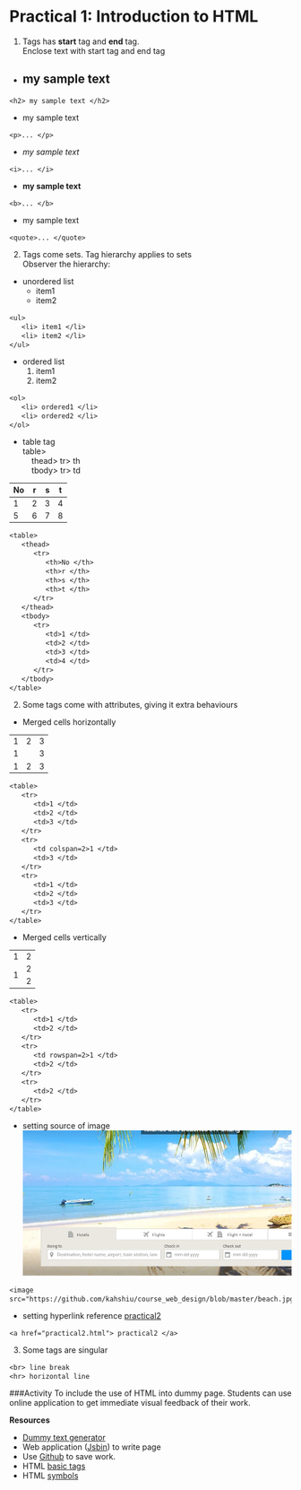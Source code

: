 # Practical 1: Introduction to HTML
1. Tags has **start** tag and **end** tag.  
   Enclose text with start tag and end tag
- <h2> my sample text </h2> 
```
<h2> my sample text </h2> 
```
- <p> my sample text </p> 
```
<p>... </p>
```
- <i> my sample text </i>
```
<i>... </i>
```
- <b> my sample text </b>
```
<b>... </b>
```
- <quote> my sample text </quote>
```
<quote>... </quote>
```
2. Tags come sets. Tag hierarchy applies to sets  
Observer the hierarchy:  
- unordered list
   - item1
   - item2
```
<ul>
   <li> item1 </li>
   <li> item2 </li>
</ul>
```
- ordered list
   1. item1
   2. item2
```
<ol>
   <li> ordered1 </li>
   <li> ordered2 </li>
</ol>
```
- table tag  
table>  
&nbsp; &nbsp; thead> tr> th  
&nbsp; &nbsp; tbody> tr> td  

| No | r | s | t |
| --- | --- | --- | --- |
| 1 | 2 | 3 | 4 |
| 5 | 6 | 7 | 8 |

```
<table>
   <thead>
      <tr>
         <th>No </th>
         <th>r </th>
         <th>s </th>
         <th>t </th>
      </tr>
   </thead>
   <tbody>
      <tr>
         <td>1 </td>
         <td>2 </td>
         <td>3 </td>
         <td>4 </td>
      </tr>
   </tbody>
</table>
```
2. Some tags come with attributes, giving it extra behaviours  
- Merged cells horizontally
<table>
   <tr>
      <td>1 </td>
      <td>2 </td>
      <td>3 </td>
   </tr>
   <tr>
      <td colspan=2>1 </td>
      <td>3 </td>
   </tr>
   <tr>
      <td>1 </td>
      <td>2 </td>
      <td>3 </td>
   </tr>
</table>

```
<table>
   <tr>
      <td>1 </td>
      <td>2 </td>
      <td>3 </td>
   </tr>
   <tr>
      <td colspan=2>1 </td>
      <td>3 </td>
   </tr>
   <tr>
      <td>1 </td>
      <td>2 </td>
      <td>3 </td>
   </tr>
</table>
```

- Merged cells vertically 
<table>
   <tr>
      <td>1 </td>
      <td>2 </td>
   </tr>
   <tr>
      <td rowspan=2>1 </td>
      <td>2 </td>
   </tr>
   <tr>
      <td>2 </td>
   </tr>
</table>

```
<table>
   <tr>
      <td>1 </td>
      <td>2 </td>
   </tr>
   <tr>
      <td rowspan=2>1 </td>
      <td>2 </td>
   </tr>
   <tr>
      <td>2 </td>
   </tr>
</table>
```

- setting source of image
![beach](https://github.com/kahshiu/course_web_design/blob/master/beach.jpg)
```
<image src="https://github.com/kahshiu/course_web_design/blob/master/beach.jpg>
```

- setting hyperlink reference
<a href="practical2.html" width=250 height=250> practical2 </a>
```
<a href="practical2.html"> practical2 </a>
```

3. Some tags are singular   
```
<br> line break
<hr> horizontal line
```

###Activity
To include the use of HTML into dummy page. Students can use online application to get immediate visual feedback of their work. 

**Resources**
* [Dummy text generator](https://www.lipsum.com/feed/html)
* Web application ([Jsbin](https://jsbin.com/?html,js,output)) to write page
* Use [Github](https://github.com/) to save work.
* HTML [basic tags](https://www.w3schools.com/html/)
* HTML [symbols](https://www.toptal.com/designers/htmlarrows/symbols/)
